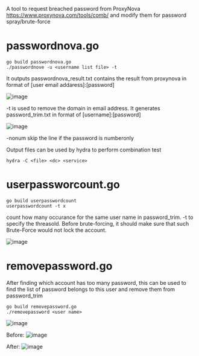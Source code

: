 A tool to  request breached password from ProxyNova https://www.proxynova.com/tools/comb/ and modify them for password spray/brute-force

passwordnova.go
=====================
```
go build passwordnova.go
./passwordnove -u <username list file> -t
```
It outputs passwordnova_result.txt contains the result from proxynova in format of [user email addaress]:[password]

![image](https://github.com/restdone/passwordnova/assets/42227817/baed1f09-4f30-433b-be9d-81ed4c51af7a)


-t is used to remove the domain in email address. It generates password_trim.txt in format of [username]:[password]

![image](https://github.com/restdone/passwordnova/assets/42227817/095d864c-7396-406d-a555-6d8ee76c74c4)


-nonum skip the line if the password is numberonly


Output files can be used by hydra to perform combination test
```
hydra -C <file> <dc> <service>
```

userpassworcount.go
=====================
```
go build userpasswordcount
userpasswordcount -t x
```
count how many occurance for the same user name in password_trim. -t to specify the threasold. Before brute-forcing, it should make sure that such Brute-Force would not lock the account.

![image](https://github.com/restdone/passwordnova/assets/42227817/d0387a60-a211-4d4f-ba9b-df5b4a906e42)



removepassword.go
=================
After finding which account has too many password, this can be used to find the list of password belongs to this user and remove them from password_trim
```
go build removepassword.go
./removepassword <user name>
```
![image](https://github.com/restdone/passwordnova/assets/42227817/ea8129e6-c6e1-41f3-a99c-80057459d760)

Before:
![image](https://github.com/restdone/passwordnova/assets/42227817/bb19af8b-1047-4eb0-8c56-5667d5e2b75d)

After:
![image](https://github.com/restdone/passwordnova/assets/42227817/5c5a0b18-c130-4c45-a32f-eebe453f3929)



